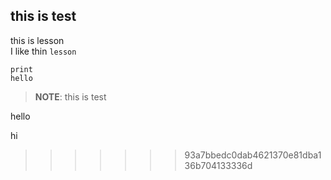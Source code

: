 
## this is test

this is lesson<br>
I like thin ``lesson``
```
print
hello
```

>__NOTE__:
this is test

hello


hi
>>>>>>> 93a7bbedc0dab4621370e81dba136b704133336d
